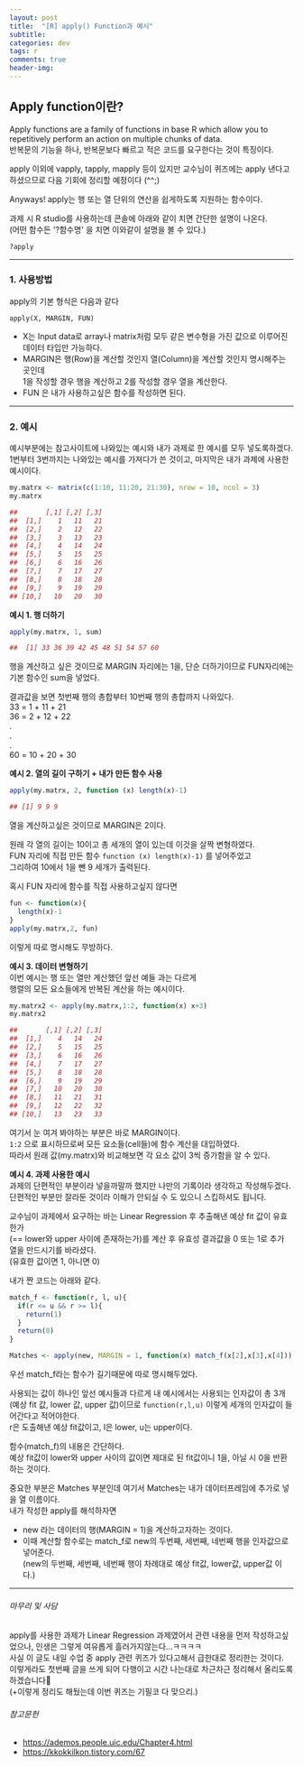 ```yaml
---
layout: post
title:  "[R] apply() Function과 예시"
subtitle:   
categories: dev
tags: r
comments: true
header-img: 
---
```

## Apply function이란?
Apply functions are a family of functions in base R which allow you to repetitively perform an action on multiple chunks of data.  
반복문의 기능을 하나, 반복문보다 빠르고 적은 코드를 요구한다는 것이 특징이다.  


apply 이외에 vapply, tapply, mapply 등이 있지만 교수님이 퀴즈에는 apply 낸다고 하셨으므로 다음 기회에 정리할 예정이다 (^^;)  

Anyways! apply는 행 또는 열 단위의 연산을 쉽게하도록 지원하는 함수이다.

과제 시 R studio를 사용하는데 콘솔에 아래와 같이 치면 간단한 설명이 나온다.  
(어떤 함수든 '?함수명' 을 치면 이와같이 설명을 볼 수 있다.)

```r
?apply
```
---

### 1. 사용방법
apply의 기본 형식은 다음과 같다

`apply(X, MARGIN, FUN)`  

+ X는 Input data로 array나 matrix처럼 모두 같은 변수형을 가진 값으로 이루어진 데이터 타입만 가능하다.  
+ MARGIN은 행(Row)을 계산할 것인지 열(Column)을 계산할 것인지 명시해주는 곳인데  
1을 작성할 경우 행을 계산하고 2를 작성할 경우 열을 계산한다.  
+ FUN 은 내가 사용하고싶은 함수를 작성하면 된다.  

---

### 2. 예시
예시부분에는 참고사이트에 나와있는 예시와 내가 과제로 한 예시를 모두 넣도록하겠다.  
1번부터 3번까지는 나와있는 예시를 가져다가 쓴 것이고, 마지막은 내가 과제에 사용한 예시이다.  


```r
my.matrx <- matrix(c(1:10, 11:20, 21:30), nrow = 10, ncol = 3)
my.matrx
```
```r
##       [,1] [,2] [,3]
##  [1,]    1   11   21
##  [2,]    2   12   22
##  [3,]    3   13   23
##  [4,]    4   14   24
##  [5,]    5   15   25
##  [6,]    6   16   26
##  [7,]    7   17   27
##  [8,]    8   18   28
##  [9,]    9   19   29
## [10,]   10   20   30
```


__예시 1. 행 더하기__  

```r
apply(my.matrx, 1, sum)
```
```r
##  [1] 33 36 39 42 45 48 51 54 57 60
```

행을 계산하고 싶은 것이므로 MARGIN 자리에는 1을, 단순 더하기이므로 FUN자리에는 기본 함수인 sum을 넣었다.  

결과값을 보면 첫번째 행의 총합부터 10번째 행의 총합까지 나와있다.  
33 = 1 + 11 + 21  
36 = 2 + 12 + 22  
.  
.  
.  
60 = 10 + 20 + 30  



__예시 2. 열의 길이 구하기 + 내가 만든 함수 사용__  

```r
apply(my.matrx, 2, function (x) length(x)-1)
```
```r
## [1] 9 9 9
```
열을 계산하고싶은 것이므로 MARGIN은 2이다.  

원래 각 열의 길이는 10이고 총 세개의 열이 있는데 이것을 살짝 변형하였다.  
FUN 자리에 직접 만든 함수 `function (x) length(x)-1)` 를 넣어주었고  
그리하여 10에서 1을 뺀 9 세개가 출력된다.  

혹시 FUN 자리에 함수를 직접 사용하고싶지 않다면

```r
fun <- function(x){
  length(x)-1
}
apply(my.matrx,2, fun)
```
이렇게 따로 명시해도 무방하다.  




__예시 3. 데이터 변형하기__  
이번 예시는 행 또는 열만 계산했던 앞선 예들 과는 다르게  
행렬의 모든 요소들에게 반복된 계산을 하는 예시이다.  

```r
my.matrx2 <- apply(my.matrx,1:2, function(x) x+3)
my.matrx2
```
```r
##       [,1] [,2] [,3]
##  [1,]    4   14   24
##  [2,]    5   15   25
##  [3,]    6   16   26
##  [4,]    7   17   27
##  [5,]    8   18   28
##  [6,]    9   19   29
##  [7,]   10   20   30
##  [8,]   11   21   31
##  [9,]   12   22   32
## [10,]   13   23   33
```
여기서 눈 여겨 봐야하는 부분은 바로 MARGIN이다.  
`1:2` 으로 표시하므로써 모든 요소들(cell들)에 함수 계산을 대입하였다.  
따라서 원래 값(my.matrx)와 비교해보면 각 요소 값이 3씩 증가함을 알 수 있다.  




__예시 4. 과제 사용한 예시__  
과제의 단편적인 부분이라 넣을까말까 했지만 나만의 기록이라 생각하고 작성해두겠다.  
단편적인 부분만 잘라둔 것이라 이해가 안되실 수 도 있으니 스킵하셔도 됩니다.  

교수님이 과제에서 요구하는 바는 Linear Regression 후 추출해낸 예상 fit 값이 유효한가  
(== lower와 upper 사이에 존재하는가)를 계산 후 유효성 결과값을 0 또는 1로 추가 열을 만드시기를 바라셨다.  
(유효한 값이면 1, 아니면 0)  

내가 짠 코드는 아래와 같다.  

```r
match_f <- function(r, l, u){
  if(r <= u && r >= l){
    return(1)
  }
  return(0)
}

Matches <- apply(new, MARGIN = 1, function(x) match_f(x[2],x[3],x[4]))
```

우선 match_f라는 함수가 길기때문에 따로 명시해두었다.  

사용되는 값이 하나인 앞선 예시들과 다르게 내 예시에서는 사용되는 인자값이 총 3개 (예상 fit 값, lower 값, upper 값)이므로 `function(r,l,u)` 이렇게 세개의 인자값이 들어간다고 적어야한다.  
r은 도출해낸 예상 fit값이고, l은 lower, u는 upper이다.  

함수(match_f)의 내용은 간단하다.  
예상 fit값이 lower와 upper 사이의 값이면 제대로 된 fit값이니 1을, 아닐 시 0을 반환하는 것이다.  


중요한 부분은 Matches 부분인데 여기서 Matches는 내가 데이터프레임에 추가로 넣을 열 이름이다.  
내가 작성한 apply를 해석하자면
+ new 라는 데이터의 행(MARGIN = 1)을 계산하고자하는 것이다.  
+ 이때 계산할 함수로는 match_f로 new의 두번째, 세번째, 네번째 행을 인자값으로 넣어준다.  
    (new의 두번째, 세번째, 네번째 행이 차례대로 예상 fit값, lower값, upper값 이다.)  


---

###### 마무리 및 사담
apply를 사용한 과제가 Linear Regression 과제였어서 관련 내용을 먼저 작성하고싶었으나, 인생은 그렇게 여유롭게 흘러가지않는다...ㅋㅋㅋㅋ  
사실 이 글도 내일 수업 중 apply 관련 퀴즈가 있다고해서 급한대로 정리한는 것이다.  
이렇게라도 첫번째 글을 쓰게 되어 다행이고  시간 나는대로 차근차근 정리해서 올리도록하겠습니다🥺    
(+이렇게 정리도 해뒀는데 이번 퀴즈는 기필코 다 맞으리.)  

###### 참고문헌
+ <https://ademos.people.uic.edu/Chapter4.html>
+ <https://kkokkilkon.tistory.com/67>